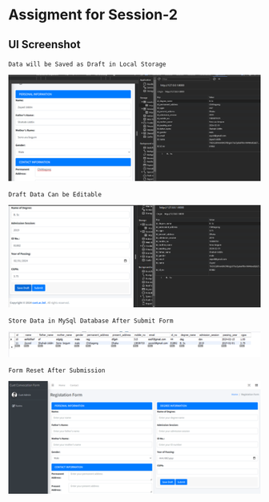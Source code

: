 
# Assigment for Session-2

## UI Screenshot

`Data will be Saved as Draft in Local Storage`

![1](https://github.com/Zayed-Rahat/Internship_business_automation/blob/main/cuet_convocation_form/UI_SS/Data_save_as_draft.png)


`Draft Data Can be Editable`

![2](https://github.com/Zayed-Rahat/Internship_business_automation/blob/main/cuet_convocation_form/UI_SS/Editable_draft_data.png)

`Store Data in MySql Database After Submit Form`

![3](https://github.com/Zayed-Rahat/Internship_business_automation/blob/main/cuet_convocation_form/UI_SS/store_data_after_submit.png)

`Form Reset After Submission`

![4](https://github.com/Zayed-Rahat/Internship_business_automation/blob/main/cuet_convocation_form/UI_SS/after_submit_formReset.png)



